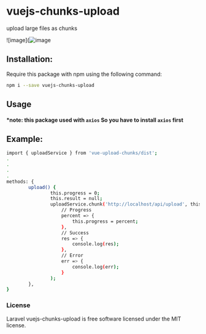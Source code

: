 # vuejs-chunks-upload
upload large files as chunks

![image](![image](https://cdn.iconscout.com/icon/free/png-256/vuejs-1175052.png)


## Installation:
Require this package with npm using the following command:

```sh
npm i --save vuejs-chunks-upload
```

## Usage
#### *note: this package used with `axios` So you have to install `axios` first

## Example:
```sh
import { uploadService } from 'vue-upload-chunks/dist';
.
.
.
.
methods: {
        upload() {
                this.progress = 0;
                this.result = null;
                uploadService.chunk('http://localhost/api/upload', this.file,
                    // Progress
                    percent => {
                        this.progress = percent;
                    },
                    // Success
                    res => {
                        console.log(res);
                    },
                    // Error
                    err => {
                        console.log(err);
                    }
                );
        },
}
```


### License
Laravel vuejs-chunks-upload is free software licensed under the MIT license.
